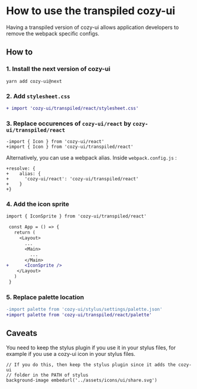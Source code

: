 # How to use the transpiled cozy-ui

Having a transpiled version of cozy-ui allows application developers to
remove the webpack specific configs.

## How to

### 1. Install the next version of cozy-ui

```
yarn add cozy-ui@next
```

### 2. Add `stylesheet.css`

```patch
+ import 'cozy-ui/transpiled/react/stylesheet.css'
```

### 3. Replace occurences of `cozy-ui/react` by `cozy-ui/transpiled/react`

```
-import { Icon } from 'cozy-ui/react'
+import { Icon } from 'cozy-ui/transpiled/react'
```

Alternatively, you can use a webpack alias. Inside `webpack.config.js` :

```
+resolve: {
+    alias: {
+      'cozy-ui/react': 'cozy-ui/transpiled/react'
+    }
+}
```

### 4. Add the icon sprite

```patch
import { IconSprite } from 'cozy-ui/transpiled/react'

 const App = () => {
   return (
     <Layout>
       ...
       <Main>
         ...
       </Main>
+      <IconSprite />
    </Layout>
   )
 }
```

### 5. Replace palette location

```patch
-import palette from 'cozy-ui/stylus/settings/palette.json'
+import palette from 'cozy-ui/transpiled/react/palette'

```

## Caveats

You need to keep the stylus plugin if you use it in your stylus files, for example if you use a cozy-ui icon in your stylus files.

```stylus
// If you do this, then keep the stylus plugin since it adds the cozy-ui
// folder in the PATH of stylus    
background-image embedurl('../assets/icons/ui/share.svg')
```
